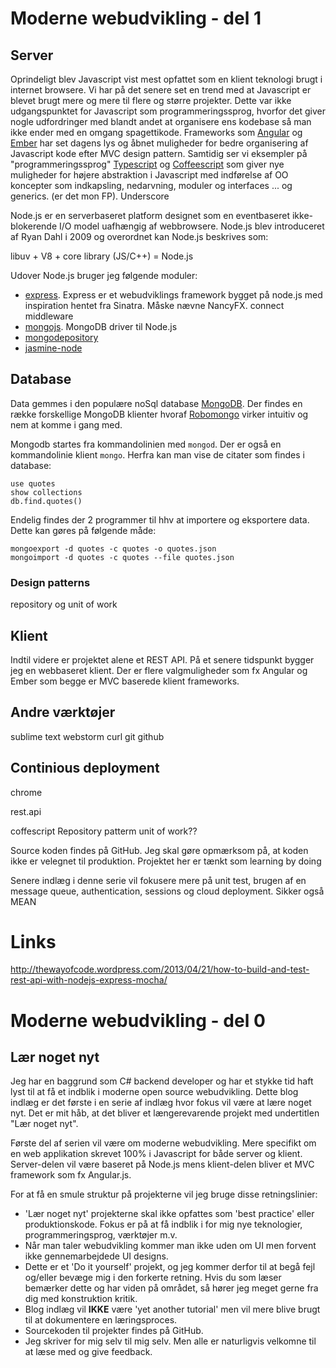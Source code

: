 # Moderne webudvikling - del 1



## Server
Oprindeligt blev Javascript vist mest opfattet som en klient teknologi brugt i internet browsere. Vi har på det senere set en trend med at Javascript er blevet brugt mere og mere til flere og større projekter. Dette var ikke udgangspunktet for Javascript som programmeringssprog, hvorfor det giver nogle udfordringer med blandt andet at organisere ens kodebase så man ikke ender med en omgang spagettikode. Frameworks som [Angular](http://angularjs.org/) og [Ember](http://emberjs.com/) har set dagens lys og åbnet muligheder for bedre organisering af Javascript kode efter MVC design pattern. Samtidig ser vi eksempler på "programmeringssprog" [Typescript](http://www.typescriptlang.org/) og [Coffeescript](http://coffeescript.org/) som giver nye muligheder for højere abstraktion i Javascript med indførelse af OO koncepter som indkapsling, nedarvning, moduler og interfaces  ... og generics. (er det mon FP).    Underscore 


Node.js er en serverbaseret platform designet som en eventbaseret ikke-blokerende I/O model uafhængig af webbrowsere. Node.js blev introduceret af Ryan Dahl i 2009 og overordnet kan Node.js beskrives som:

libuv + V8 + core library (JS/C++) = Node.js

Udover Node.js bruger jeg følgende moduler:

- [express](http://expressjs.com/). Express er et webudviklings framework bygget på node.js med inspiration hentet fra Sinatra. Måske nævne NancyFX. connect middleware
- [mongojs](https://github.com/gett/mongojs). MongoDB driver til Node.js
- [mongodepository](https://github.com/iainjmitchell/mongorepositiory)
- [jasmine-node](https://github.com/mhevery/jasmine-node)

## Database

Data gemmes i den populære noSql database [MongoDB](http://www.mongodb.org/). Der findes en række forskellige MongoDB klienter hvoraf [Robomongo](http://robomongo.org) virker intuitiv og nem at komme i gang med.

Mongodb startes fra kommandolinien med ``mongod``. Der er også en kommandolinie klient ``mongo``. Herfra kan man vise de citater som findes i database:

    use quotes
    show collections
    db.find.quotes()

Endelig findes der 2 programmer til hhv at importere og eksportere data. Dette kan gøres på følgende måde:

    mongoexport -d quotes -c quotes -o quotes.json
    mongoimport -d quotes -c quotes --file quotes.json

### Design patterns
repository og unit of work

## Klient

Indtil videre er projektet alene et REST API. På et senere tidspunkt bygger jeg en webbaseret klient. Der er flere valgmuligheder som fx Angular og Ember som begge er MVC baserede klient frameworks.

## Andre værktøjer
sublime text
webstorm
curl
git
github


## Continious deployment

chrome

rest.api



coffescript
Repository patterm
unit of work??

Source koden findes på GitHub. Jeg skal gøre opmærksom på, at koden ikke er velegnet til produktion. Projektet her er tænkt som learning by doing

Senere indlæg i denne serie vil fokusere mere på unit test, brugen af en message queue, authentication,
sessions og cloud deployment. Sikker også MEAN 

# Links
http://thewayofcode.wordpress.com/2013/04/21/how-to-build-and-test-rest-api-with-nodejs-express-mocha/

# Moderne webudvikling - del 0

## Lær noget nyt

Jeg har en baggrund som C# backend developer og har et stykke tid haft lyst til at få et indblik i moderne open source webudvikling. Dette blog indlæg er det første i en serie af indlæg hvor fokus vil være at lære noget nyt. Det er mit håb, at det bliver et længerevarende projekt med undertitlen "Lær noget nyt".

Første del af serien vil være om moderne webudvikling. Mere specifikt om en web applikation skrevet 100% i Javascript for både server og klient. Server-delen vil være baseret på Node.js mens klient-delen bliver et MVC framework som fx Angular.js.

For at få en smule struktur på projekterne vil jeg bruge disse retningslinier:

* 'Lær noget nyt' projekterne skal ikke opfattes som 'best practice' eller produktionskode. Fokus er på at få indblik i for mig nye teknologier, programmeringsprog, værktøjer m.v.
* Når man taler webudvikling kommer man ikke uden om UI men forvent ikke gennemarbejdede UI designs.
* Dette er et 'Do it yourself' projekt, og jeg kommer derfor til at begå fejl og/eller bevæge mig i den forkerte retning. Hvis du som læser bemærker dette og har viden på området, så hører jeg meget gerne fra dig med konstruktion kritik.
* Blog indlæg vil __IKKE__ være 'yet another tutorial' men vil mere blive brugt til at dokumentere en læringsproces.
* Sourcekoden til projekter findes på GitHub.
* Jeg skriver for mig selv til mig selv. Men alle er naturligvis velkomne til at læse med og give feedback.